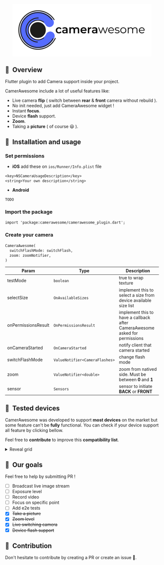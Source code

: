 <p align="center">
	<a href="https://apparence.io/">
		<img src="logo/banner.png" width="456" alt="camerawesome_logo">
	</a>
</p>

## 🚀&nbsp; Overview

Flutter plugin to add Camera support inside your project.

CamerAwesome include a lot of useful features like:

- Live camera **flip** ( switch between **rear** & **front** camera without rebuild ).
- No init needed, just add CameraAwesome widget !
- Instant **focus**.
- Device **flash** support.
- **Zoom**.
- Taking a **picture** ( of course 😃 ).

## 📖&nbsp; Installation and usage

### Set permissions
   - **iOS** add these on ```ios/Runner/Info.plist``` file

```
<key>NSCameraUsageDescription</key>
<string>Your own description</string>
```

  - **Android** 

```
TODO
```

### Import the package
```
import 'package:camerawesome/camerawesome_plugin.dart';
```

### Create your camera

```
CameraAwesome(
  switchFlashMode: switchFlash,
  zoom: zoomNotifier,
)
```

| Param | Type  | Description |
| ---   | ---   | ---         |
| testMode | ```boolean``` | true to wrap texture |
| selectSize | ```OnAvailableSizes``` | implement this to select a size from device available size list |
| onPermissionsResult | ```OnPermissionsResult``` | implement this to have a callback after CameraAwesome asked for permissions |
| onCameraStarted | ```OnCameraStarted``` | notify client that camera started |
| switchFlashMode | ```ValueNotifier<CameraFlashes>``` | change flash mode |
| zoom | ```ValueNotifier<double>``` | zoom from natived side. Must be between **0** and **1** |
| sensor | ```Sensors``` | sensor to initiate **BACK** or **FRONT** |

## 📱&nbsp; Tested devices

CamerAwesome was developed to support **most devices** on the market but some feature can't be **fully** functional. You can check if your device support all feature by clicking bellow.

Feel free to **contribute** to improve this **compatibility list**.

<details>
<summary>Reveal grid</summary>
<p>

| Devices       | Flash | Focus | Flash |
| ------------- | ----- | ----- | ----- |
| iPhone X      | ✅    | ✅    | ✅    |
| One Plus 6T   | ✅    | ⛔️    | ✅    |

</p>
</details>

## 🎯&nbsp; Our goals

Feel free to help by submitting PR !

- [ ] Broadcast live image stream
- [ ] Exposure level
- [ ] Record video
- [ ] Focus on specific point
- [ ] Add e2e tests
- [x] ~~Take a picture~~
- [x] ~~Zoom level~~
- [x] ~~Live switching camera~~
- [x] ~~Device flash support~~

## 👥&nbsp; Contribution

Don't hesitate to contribute by creating a PR or create an issue 🎉.